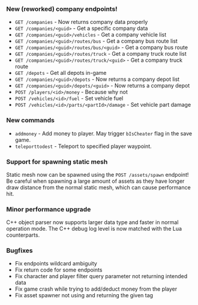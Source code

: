 ### New (reworked) company endpoints!

* `GET /companies` - Now returns company data properly
* `GET /companies/<guid>` - Get a specific company data
* `GET /companies/<guid>/vehicles` - Get a company vehicle list
* `GET /companies/<guid>/routes/bus` - Get a company bus route list
* `GET /companies/<guid>/routes/bus/<guid>` - Get a company bus route
* `GET /companies/<guid>/routes/truck` - Get a company truck route list
* `GET /companies/<guid>/routes/truck/<guid>` - Get a company truck route
* `GET /depots` - Get all depots in-game
* `GET /companies/<guid>/depots` - Now returns a company depot list
* `GET /companies/<guid>/depots/<guid>` - Now returns a company depot
* `POST /players/<id>/money` - Because why not
* `POST /vehicles/<id>/fuel` - Set vehicle fuel
* `POST /vehicles/<id>/parts/<partId>/damage` - Set vehicle part damage

### New commands

* `addmoney` - Add money to player. May trigger `bIsCheater` flag in the save game.
* `teleporttodest` - Teleport to specified player waypoint.

### Support for spawning static mesh

Static mesh now can be spawned using the `POST /assets/spawn` endpoint! Be careful when spawning a large amount of assets as they have longer draw distance from the normal static mesh, which can cause performance hit.

### Minor performance upgrade

C++ object parser now supports larger data type and faster in normal operation mode. The C++ debug log level is now matched with the Lua counterparts.

### Bugfixes

* Fix endpoints wildcard ambiguity
* Fix return code for some endpoints
* Fix character and player filter query parameter not returning intended data
* Fix game crash while trying to add/deduct money from the player
* Fix asset spawner not using and returning the given tag
